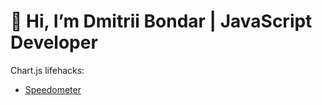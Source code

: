 # 👋 Hi, I’m Dmitrii Bondar | JavaScript Developer

Chart.js lifehacks:
   - [Speedometer](https://github.com/dmityabondar/chart-js-simple-speedometr)
